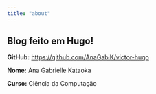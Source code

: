 ```yaml
---
title: "about"
---
```


## Blog feito em Hugo!
**GitHub:** https://github.com/AnaGabiK/victor-hugo

**Nome:** Ana Gabrielle Kataoka

**Curso:** Ciência da Computação

